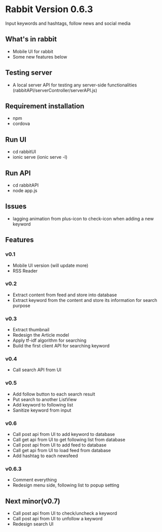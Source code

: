 # Rabbit Version 0.6.3
Input keywords and hashtags, follow news and social media

## What's in rabbit
* Mobile UI for rabbit
* Some new features below

## Testing server
* A local server API for testing any server-side functionalities (rabbitAPI/serverController/serverAPI.js)

## Requirement installation
* npm
* cordova

## Run UI
* cd rabbitUI
* ionic serve (ionic serve -l)

## Run API
* cd rabbitAPI
* node app.js

## Issues
* lagging animation from plus-icon to check-icon when adding a new keyword

## Features
### v0.1
* Mobile UI version (will update more)
* RSS Reader

### v0.2
* Extract content from feed and store into database
* Extract keyword from the content and store its information for search purpose

### v0.3
* Extract thumbnail
* Redesign the Article model
* Apply tf-idf algorithm for searching
* Build the first client API for searching keyword

### v0.4
* Call search API from UI

### v0.5
* Add follow button to each search result
* Put search to another ListView
* Add keyword to following list
* Sanitize keyword from input

### v0.6
* Call post api from UI to add keyword to database
* Call get api from UI to get following list from database
* Call post api from UI to add feed to database
* Call get api from UI to load feed from database
* Add hashtag to each newsfeed

### v0.6.3
* Comment everything
* Redesign menu side, following list to popup setting

## Next minor(v0.7)
* Call post api from UI to check/uncheck a keyword
* Call post api from UI to unfollow a keyword
* Redesign search UI